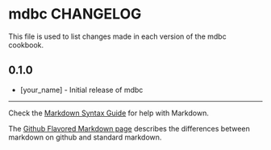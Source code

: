 mdbc CHANGELOG
==============

This file is used to list changes made in each version of the mdbc cookbook.

0.1.0
-----
- [your_name] - Initial release of mdbc

- - -
Check the [Markdown Syntax Guide](http://daringfireball.net/projects/markdown/syntax) for help with Markdown.

The [Github Flavored Markdown page](http://github.github.com/github-flavored-markdown/) describes the differences between markdown on github and standard markdown.

